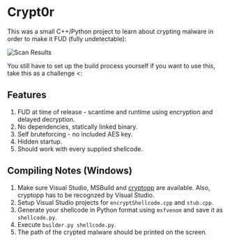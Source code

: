 # Crypt0r

This was a small C++/Python project to learn about crypting malware in order to make it FUD (fully undetectable):

![Scan Results](https://NoDistribute.com/result/image/MWsaYO1lknjRybi5.png)

You still have to set up the build process yourself if you want to use this, take this as a challenge <:

## Features

1. FUD at time of release - scantime and runtime using encryption and delayed decryption.
2. No dependencies, statically linked binary.
3. Self bruteforcing - no included AES key.
4. Hidden startup.
5. Should work with every supplied shellcode.

## Compiling Notes (Windows)

1. Make sure Visual Studio, MSBuild and [cryptopp](https://www.cryptopp.com/) are available. Also, cryptopp has to be recognzed by Visual Studio.
2. Setup Visual Studio projects for `encryptShellcode.cpp` and `stub.cpp`.
3. Generate your shellcode in Python format using `msfvenom` and save it as `shellcode.py`.
4. Execute `builder.py shellcode.py`.
5. The path of the crypted malware should be printed on the screen.
